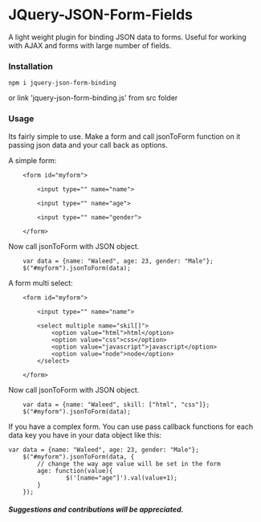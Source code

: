 # JQuery-JSON-Form-Fields
A light weight plugin for binding JSON data to forms. Useful for working with AJAX and forms with large number of fields.

### Installation

```npm i jquery-json-form-binding```

   or link 'jquery-json-form-binding.js' from src folder
### Usage
Its fairly simple to use. Make a form and call jsonToForm function on it passing json data and your call back as options. 

A simple form:

```
	<form id="myform">
		
		<input type="" name="name">

		<input type="" name="age">

		<input type="" name="gender">

	</form>
```

Now call jsonToForm with JSON object.

```
	var data = {name: "Waleed", age: 23, gender: "Male"};
	$("#myform").jsonToForm(data);
```

A form multi select:

```
	<form id="myform">
		
		<input type="" name="name">

		<select multiple name="skil[]">
			<option value="html">html</option>
			<option value="css">css</option>
			<option value="javascript">javascript</option>
			<option value="node">node</option>
		</select>

	</form>
```

Now call jsonToForm with JSON object.

```
	var data = {name: "Waleed", skill: ["html", "css"]};
	$("#myform").jsonToForm(data);
```

If you have a complex form. You can use pass callback functions for each data key you have in your data object like this:

```
var data = {name: "Waleed", age: 23, gender: "Male"};
	$("#myform").jsonToForm(data, {
		// change the way age value will be set in the form
		age: function(value){
				$('[name="age"]').val(value+1);
		}
	});
```

##### Suggestions and contributions will be appreciated.